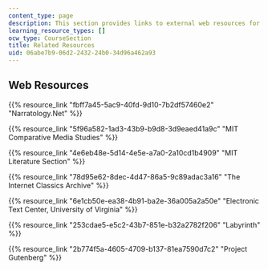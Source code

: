 ```yaml
---
content_type: page
description: This section provides links to external web resources for the course.
learning_resource_types: []
ocw_type: CourseSection
title: Related Resources
uid: 06abe7b9-06d2-2432-24b0-34d96a462a93
---
```


Web Resources
-------------

{{% resource_link "fbff7a45-5ac9-40fd-9d10-7b2df57460e2" "Narratology.Net" %}}

{{% resource_link "5f96a582-1ad3-43b9-b9d8-3d9eaed41a9c" "MIT Comparative Media Studies" %}}

{{% resource_link "4e6eb48e-5d14-4e5e-a7a0-2a10cd1b4909" "MIT Literature Section" %}}

{{% resource_link "78d95e62-8dec-4d47-86a5-9c89adac3a16" "The Internet Classics Archive" %}}

{{% resource_link "6e1cb50e-ea38-4b91-ba2e-36a005a2a50e" "Electronic Text Center, University of Virginia" %}}

{{% resource_link "253cdae5-e5c2-43b7-851e-b32a2782f206" "Labyrinth" %}}

{{% resource_link "2b774f5a-4605-4709-b137-81ea7590d7c2" "Project Gutenberg" %}}
